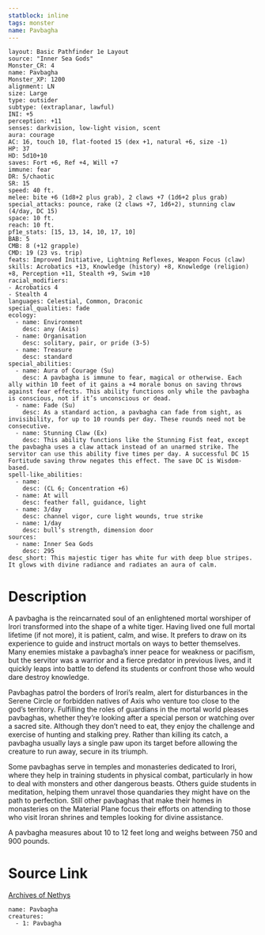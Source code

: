 ```yaml
---
statblock: inline
tags: monster
name: Pavbagha
---
```

```statblock
layout: Basic Pathfinder 1e Layout
source: "Inner Sea Gods"
Monster_CR: 4
name: Pavbagha
Monster_XP: 1200
alignment: LN
size: Large
type: outsider
subtype: (extraplanar, lawful)
INI: +5
perception: +11
senses: darkvision, low-light vision, scent
aura: courage
AC: 16, touch 10, flat-footed 15 (dex +1, natural +6, size -1)
HP: 37
HD: 5d10+10
saves: Fort +6, Ref +4, Will +7
immune: fear
DR: 5/chaotic
SR: 15
speed: 40 ft.
melee: bite +6 (1d8+2 plus grab), 2 claws +7 (1d6+2 plus grab)
special_attacks: pounce, rake (2 claws +7, 1d6+2), stunning claw (4/day, DC 15)
space: 10 ft.
reach: 10 ft.
pf1e_stats: [15, 13, 14, 10, 17, 10]
BAB: 5
CMB: 8 (+12 grapple)
CMD: 19 (23 vs. trip)
feats: Improved Initiative, Lightning Reflexes, Weapon Focus (claw)
skills: Acrobatics +13, Knowledge (history) +8, Knowledge (religion) +8, Perception +11, Stealth +9, Swim +10
racial_modifiers:
- Acrobatics 4
- Stealth 4
languages: Celestial, Common, Draconic
special_qualities: fade
ecology:
  - name: Environment
    desc: any (Axis)
  - name: Organisation
    desc: solitary, pair, or pride (3-5)
  - name: Treasure
    desc: standard
special_abilities:
  - name: Aura of Courage (Su)
    desc: A pavbagha is immune to fear, magical or otherwise. Each ally within 10 feet of it gains a +4 morale bonus on saving throws against fear effects. This ability functions only while the pavbagha is conscious, not if it’s unconscious or dead.
  - name: Fade (Su)
    desc: As a standard action, a pavbagha can fade from sight, as invisibility, for up to 10 rounds per day. These rounds need not be consecutive.
  - name: Stunning Claw (Ex)
    desc: This ability functions like the Stunning Fist feat, except the pavbagha uses a claw attack instead of an unarmed strike. The servitor can use this ability five times per day. A successful DC 15 Fortitude saving throw negates this effect. The save DC is Wisdom-based.
spell-like_abilities:
  - name:
    desc: (CL 6; Concentration +6)
  - name: At will
    desc: feather fall, guidance, light
  - name: 3/day
    desc: channel vigor, cure light wounds, true strike
  - name: 1/day
    desc: bull’s strength, dimension door
sources:
  - name: Inner Sea Gods
    desc: 295
desc_short: This majestic tiger has white fur with deep blue stripes. It glows with divine radiance and radiates an aura of calm.
```
# Description
A pavbagha is the reincarnated soul of an enlightened mortal worshiper of Irori transformed into the shape of a white tiger. Having lived one full mortal lifetime (if not more), it is patient, calm, and wise. It prefers to draw on its experience to guide and instruct mortals on ways to better themselves. Many enemies mistake a pavbagha’s inner peace for weakness or pacifism, but the servitor was a warrior and a fierce predator in previous lives, and it quickly leaps into battle to defend its students or confront those who would dare destroy knowledge.

Pavbaghas patrol the borders of Irori’s realm, alert for disturbances in the Serene Circle or forbidden natives of Axis who venture too close to the god’s territory. Fulfilling the roles of guardians in the mortal world pleases pavbaghas, whether they’re looking after a special person or watching over a sacred site. Although they don’t need to eat, they enjoy the challenge and exercise of hunting and stalking prey. Rather than killing its catch, a pavbagha usually lays a single paw upon its target before allowing the creature to run away, secure in its triumph.

Some pavbaghas serve in temples and monasteries dedicated to Irori, where they help in training students in physical combat, particularly in how to deal with monsters and other dangerous beasts. Others guide students in meditation, helping them unravel those quandaries they might have on the path to perfection. Still other pavbaghas that make their homes in monasteries on the Material Plane focus their efforts on attending to those who visit Iroran shrines and temples looking for divine assistance.

A pavbagha measures about 10 to 12 feet long and weighs between 750 and 900 pounds.
# Source Link
[Archives of Nethys](https://aonprd.com/MonsterDisplay.aspx?ItemName=Pavbagha)
```encounter-table
name: Pavbagha
creatures:
  - 1: Pavbagha
```

